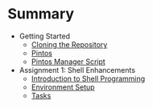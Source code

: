 # Summary

* Getting Started
  * [Cloning the Repository](./cloning_the_repo.md)
  * [Pintos](./pintos.md)
  * [Pintos Manager Script](./pintos_manager.md)
* Assignment 1: Shell Enhancements
  * [Introduction to Shell Programming](./introduction_to_shell.md)
  * [Environment Setup](./assignment_1_environment_setup.md)
  * [Tasks](./assignment_1_tasks.md)
